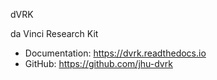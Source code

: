 dVRK

da Vinci Research Kit

* Documentation: https://dvrk.readthedocs.io
* GitHub: https://github.com/jhu-dvrk
